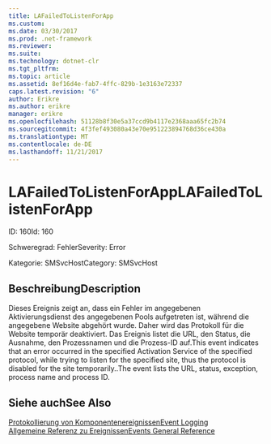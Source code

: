 ```yaml
---
title: LAFailedToListenForApp
ms.custom: 
ms.date: 03/30/2017
ms.prod: .net-framework
ms.reviewer: 
ms.suite: 
ms.technology: dotnet-clr
ms.tgt_pltfrm: 
ms.topic: article
ms.assetid: 8ef16d4e-fab7-4ffc-829b-1e3163e72337
caps.latest.revision: "6"
author: Erikre
ms.author: erikre
manager: erikre
ms.openlocfilehash: 51128b8f30e5a37ccd9b4117e2368aaa65fc2b74
ms.sourcegitcommit: 4f3fef493080a43e70e951223894768d36ce430a
ms.translationtype: MT
ms.contentlocale: de-DE
ms.lasthandoff: 11/21/2017
---
```

# <a name="lafailedtolistenforapp"></a><span data-ttu-id="be58a-102">LAFailedToListenForApp</span><span class="sxs-lookup"><span data-stu-id="be58a-102">LAFailedToListenForApp</span></span>
<span data-ttu-id="be58a-103">ID: 160</span><span class="sxs-lookup"><span data-stu-id="be58a-103">Id: 160</span></span>  
  
 <span data-ttu-id="be58a-104">Schweregrad: Fehler</span><span class="sxs-lookup"><span data-stu-id="be58a-104">Severity: Error</span></span>  
  
 <span data-ttu-id="be58a-105">Kategorie: SMSvcHost</span><span class="sxs-lookup"><span data-stu-id="be58a-105">Category: SMSvcHost</span></span>  
  
## <a name="description"></a><span data-ttu-id="be58a-106">Beschreibung</span><span class="sxs-lookup"><span data-stu-id="be58a-106">Description</span></span>  
 <span data-ttu-id="be58a-107">Dieses Ereignis zeigt an, dass ein Fehler im angegebenen Aktivierungsdienst des angegebenen Pools aufgetreten ist, während die angegebene Website abgehört wurde. Daher wird das Protokoll für die Website temporär deaktiviert. Das Ereignis listet die URL, den Status, die Ausnahme, den Prozessnamen und die Prozess-ID auf.</span><span class="sxs-lookup"><span data-stu-id="be58a-107">This event indicates that an error occurred in the specified Activation Service of the specified protocol, while trying to listen for the specified site, thus the protocol is disabled for the site temporarily..The event lists the URL, status, exception, process name and process ID.</span></span>  
  
## <a name="see-also"></a><span data-ttu-id="be58a-108">Siehe auch</span><span class="sxs-lookup"><span data-stu-id="be58a-108">See Also</span></span>  
 [<span data-ttu-id="be58a-109">Protokollierung von Komponentenereignissen</span><span class="sxs-lookup"><span data-stu-id="be58a-109">Event Logging</span></span>](../../../../../docs/framework/wcf/diagnostics/event-logging/index.md)  
 [<span data-ttu-id="be58a-110">Allgemeine Referenz zu Ereignissen</span><span class="sxs-lookup"><span data-stu-id="be58a-110">Events General Reference</span></span>](../../../../../docs/framework/wcf/diagnostics/event-logging/events-general-reference.md)
